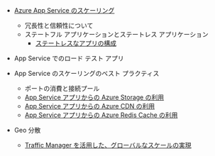 * [Azure App Service のスケーリング](../articles/app-service-web/web-sites-scale.md)
  
  * 冗長性と信頼性について
  * ステートフル アプリケーションとステートレス アプリケーション
    * [ステートレスなアプリの構成](https://azure.microsoft.com/blog/disabling-arrs-instance-affinity-in-windows-azure-web-sites/)
* App Service でのロード テスト アプリ   
* App Service のスケーリングのベスト プラクティス
  
  * ポートの消費と接続プール
  * [App Service アプリからの Azure Storage の利用](../articles/storage/blobs/storage-dotnet-how-to-use-blobs.md)
  * [App Service アプリからの Azure CDN の利用](../articles/cdn/cdn-overview.md)
  * [App Service アプリからの Azure Redis Cache の利用](../articles/redis-cache/cache-dotnet-how-to-use-azure-redis-cache.md)
* Geo 分散
  
  * [Traffic Manager を活用した、グローバルなスケールの実現](../articles/traffic-manager/traffic-manager-overview.md)

